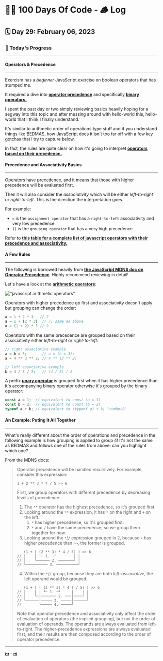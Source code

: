 # 👨‍💻 100 Days Of Code - 🪵 Log

## 🗓️ Day 29: February 06, 2023

### **🥵 Today's Progress**

***

#### **Operators & Precedence**

***

Exercism has a *beginner* JavaScript exercise on boolean operators that has stumped me.

It required a dive into [**operator precedence**](https://developer.mozilla.org/en-US/docs/Web/JavaScript/Reference/Operators/Operator_Precedence#) and specifically [**binary operators.**](https://developer.mozilla.org/en-US/docs/Web/JavaScript/Reference/Operators#binary_logical_operators)

I spent the past day or two simply reviewing basics heavily hoping for a segway into this topic and after messing around with hello-world this, hello-world that I think I finally understand.

It's similar to arithmetic order of operations type stuff and if you understand things like BEDMAS, how JavaScript does it isn't too far off with a few key gotchas that I try to capture below.

In fact, the rules are quite clear on how it's going to interpret [**operators based on their precedence.**](https://developer.mozilla.org/en-US/docs/Web/JavaScript/Reference/Operators/Operator_Precedence#table)

#### **Precedence and Associativity Basics**

***

Operators have precedence, and it means that those with higher precedence will be evaluated first.

Then it will also consider the *associativity* which will be either *left-to-right* or *right-to-left*. This is the direction the interpretation goes.

For example:

- `=` is the `assignment operator` that has a `right-to-left` associativity and very low precedence.
- `()` is the `grouping operator` that has a very high precedence.

Refer to [**this table for a complete list of javascript operators with their precedence and associativity.**](https://developer.mozilla.org/en-US/docs/Web/JavaScript/Reference/Operators/Operator_Precedence#table)

#### **A Few Rules**

***

The following is borrowed heavily from [**the JavaScript MDNS doc on Operator Precedence**](https://developer.mozilla.org/en-US/docs/Web/JavaScript/Reference/Operators/Operator_Precedence). Highly recommend reviewing in detail!

Let's have a look at the [**arithmetic operators**](https://developer.mozilla.org/en-US/docs/Web/JavaScript/Reference/Operators#arithmetic_operators):

!["javascript arithmetic operators"](https://i.imgur.com/x6O17DW.png)

Operators with higher precedence go first and associativity doesn't apply but grouping can change the order:

```js
a = 1 + 2 * 3   // 7
a = 1 + (2 * 3)  // 7, same as above
a = (1 + 2) * 3 // 9
```

Operators with the same precedence are grouped based on their associativity either *left-to-right* or *right-to-left*:

```js
// right associative example
a = b = 3;       // a = (b = 3);
a = 4 ** 3 ** 2; // 4 ** (3 ** 2)

// left associative example
b = 4 / 3 / 2;   // (4 / 3) / 2
```

A prefix [**unary operator**](https://developer.mozilla.org/en-US/docs/Web/JavaScript/Reference/Operators#unary_operators) is grouped first when it has higher precedence than it's accompanying binary operator otherwise it's grouped by the binary operator:

```js
const a = 1;  // equivalent to const (a = 1)
const b = 2;  // equivalent to const (b = 2)
typeof a + b; // equivalent to (typeof a) + b; "number2"
```

#### **An Example: Puting It All Together**

***

What's really different about the order of operations and precedence in the following example is how grouping is applied to group 4! It's not the same as BEDMAS and follows one of the rules from above: can you highlight which one?

From the MDNS docs:

>Operator precedence will be handled recursively. For example, consider this expression:
>
>```plaintext
>1 + 2 ** 3 * 4 / 5 >> 6
>```
>
>First, we group operators with different precedence by decreasing levels of precedence.
>
>1. The `**` operator has the highest precedence, so it's grouped first.
>2. Looking around the `**` expression, it has `*` on the right and `+` on the left.
>    1. `*` has higher precedence, so it's grouped first.
>    2. `*` and `/` have the same precedence, so we group them together for now.
>3. Looking around the `*`/`/` expression grouped in 2, because `+` has higher precedence than `>>`, the former is grouped.
>
>```plaintext
>    (1 + ( (2 ** 3) * 4 / 5) ) >> 6
>// │    │ └─ 1. ─┘        │ │
>// │    └────── 2. ───────┘ │
>// └────────── 3. ──────────┘
>```
>
>4. Within the `*`/`/` group, because they are both *left-associative*, the left operand would be grouped.
>
>```plaintext
>    (1 + ( ( (2 ** 3) * 4 ) / 5) ) >> 6
>// │    │ │ └─ 1. ─┘     │    │ │
>// │    └─│─────── 2. ───│────┘ │
>// └──────│───── 3. ─────│──────┘
>//        └───── 4. ─────┘
>```
>
>Note that operator precedence and associativity only affect the order of evaluation of operators (the implicit grouping), but not the order of evaluation of operands. The operands are always evaluated from left-to-right. The higher-precedence expressions are always evaluated first, and their results are then composed according to the order of operator precedence.

***

[⏮️](028.md) - [⏭️](030.md)
